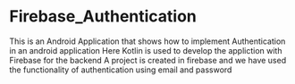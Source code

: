 # Firebase_Authentication
This is an Android Application that shows how to implement Authentication in an android application
Here Kotlin is used to develop the appliction with Firebase for the backend
A project is created in firebase and we have used the functionality of authentication using email and password
